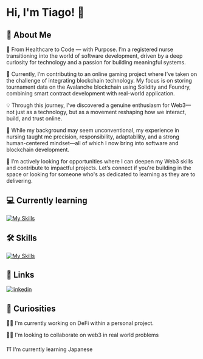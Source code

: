 
# Hi, I'm Tiago! 👋


## 🚀 About Me
🧠 From Healthcare to Code — with Purpose.
I’m a registered nurse transitioning into the world of software development, driven by a deep curiosity for technology and a passion for building meaningful systems.

🎯 Currently, I’m contributing to an online gaming project where I’ve taken on the challenge of integrating blockchain technology. My focus is on storing tournament data on the Avalanche blockchain using Solidity and Foundry, combining smart contract development with real-world application.

💡 Through this journey, I’ve discovered a genuine enthusiasm for Web3—not just as a technology, but as a movement reshaping how we interact, build, and trust online.

💼 While my background may seem unconventional, my experience in nursing taught me precision, responsibility, adaptability, and a strong human-centered mindset—all of which I now bring into software and blockchain development.

🚀 I’m actively looking for opportunities where I can deepen my Web3 skills and contribute to impactful projects. Let’s connect if you're building in the space or looking for someone who's as dedicated to learning as they are to delivering.

## 💻 Currently learning
[![My Skills](https://skillicons.dev/icons?i=typescript,postgresql)](https://skillicons.dev)

## 🛠 Skills
[![My Skills](https://skillicons.dev/icons?i=solidity,bash,git,github,c,cpp,html,css,js,docker,nginx)](https://skillicons.dev)

## 🔗 Links
[![linkedin](https://img.shields.io/badge/linkedin-0A66C2?style=for-the-badge&logo=linkedin&logoColor=white)](https://www.linkedin.com/in/tiagomartins14/)

## 👀 Curiosities
👩‍💻 I'm currently working on DeFi within a personal project.

👯‍♀️ I'm looking to collaborate on web3 in real world problems

⛩ I'm currently learning Japanese
